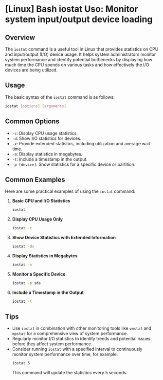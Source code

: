 # [Linux] Bash iostat Uso: Monitor system input/output device loading

## Overview
The `iostat` command is a useful tool in Linux that provides statistics on CPU and input/output (I/O) device usage. It helps system administrators monitor system performance and identify potential bottlenecks by displaying how much time the CPU spends on various tasks and how effectively the I/O devices are being utilized.

## Usage
The basic syntax of the `iostat` command is as follows:

```bash
iostat [options] [arguments]
```

## Common Options
- `-c`: Display CPU usage statistics.
- `-d`: Show I/O statistics for devices.
- `-x`: Provide extended statistics, including utilization and average wait time.
- `-m`: Display statistics in megabytes.
- `-t`: Include a timestamp in the output.
- `-p [device]`: Show statistics for a specific device or partition.

## Common Examples
Here are some practical examples of using the `iostat` command:

1. **Basic CPU and I/O Statistics**
   ```bash
   iostat
   ```

2. **Display CPU Usage Only**
   ```bash
   iostat -c
   ```

3. **Show Device Statistics with Extended Information**
   ```bash
   iostat -dx
   ```

4. **Display Statistics in Megabytes**
   ```bash
   iostat -m
   ```

5. **Monitor a Specific Device**
   ```bash
   iostat -p sda
   ```

6. **Include a Timestamp in the Output**
   ```bash
   iostat -t
   ```

## Tips
- Use `iostat` in combination with other monitoring tools like `vmstat` and `mpstat` for a comprehensive view of system performance.
- Regularly monitor I/O statistics to identify trends and potential issues before they affect system performance.
- Consider running `iostat` with a specified interval to continuously monitor system performance over time, for example:
  ```bash
  iostat 5
  ```
  This command will update the statistics every 5 seconds.